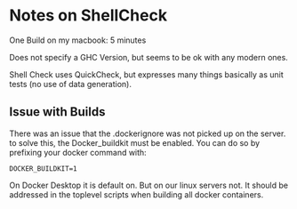 # Notes on ShellCheck

One Build on my macbook: 5 minutes 

Does not specify a GHC Version, but seems to be ok with any modern ones.

Shell Check uses QuickCheck, but expresses many things basically as unit tests (no use of data generation).

## Issue with Builds 

There was an issue that the .dockerignore was not picked up on the server. 
to solve this, the Docker_buildkit must be enabled. 
You can do so by prefixing your docker command with:

```
DOCKER_BUILDKIT=1
```

On Docker Desktop it is default on. But on our linux servers not. 
It should be addressed in the toplevel scripts when building all docker containers. 